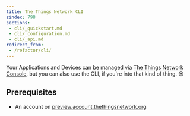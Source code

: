 ```yaml
---
title: The Things Network CLI
zindex: 798
sections:
 - cli/_quickstart.md
 - cli/_configuration.md
 - cli/_api.md
redirect_from:
 - /refactor/cli/
---
```

Your Applications and Devices can be managed via [The Things Network Console](/console/), but you can also use the CLI, if you're into that kind of thing. 😎

## Prerequisites

* An account on [preview.account.thethingsnetwork.org](https://preview.account.thethingsnetwork.org)
